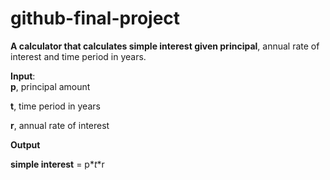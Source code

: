 # github-final-project

__A calculator that calculates simple interest given principal__, annual rate of interest and time period in years.

__Input__:<br>
  **p**, principal amount<br>
  
  **t**, time period in years<br>
  
  **r**, annual rate of interest<br>
  
__Output__<br>

  __simple interest__ = p$*t$*r
